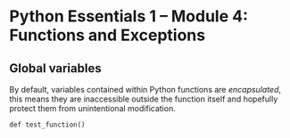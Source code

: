 # Python Essentials 1 – Module 4: Functions and Exceptions

## Global variables

By default, variables contained within Python functions are *encapsulated*, this means they are inaccessible outside the function itself and hopefully protect them from unintentional modification.

```
def test_function()
```
